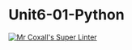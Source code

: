# Unit6-01-Python
[![Mr Coxall's Super Linter](https://github.com/ICS3U-C-Programming-JackT/Unit6-01-Python/workflows/Mr%20Coxall's%20Super%20Linter/badge.svg)](https://github.com/ICS3U-C-Programming-JackT/Unit6-01-Python/actions/)
